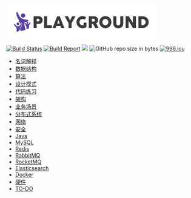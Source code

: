 ![](logo.jpg)

[![Build Status](https://travis-ci.org/pojozhang/playground.svg?branch=master)](https://travis-ci.org/pojozhang/playground) [![Build Report](https://img.shields.io/badge/build-report-blue.svg)](https://pojozhang.github.io/playground-report) ![](https://img.shields.io/github/last-commit/pojozhang/playground.svg) ![GitHub repo size in bytes](https://img.shields.io/github/repo-size/pojozhang/playground.svg) [![996.icu](https://img.shields.io/badge/link-996.icu-red.svg)](https://996.icu)

- [名词解释](problems/terminology/README.md)
- [数据结构](problems/structure/README.md)
- [算法](problems/algorithm/README.md)
- [设计模式](problems/design-pattern/README.md)
- [代码练习](problems/coding-dojo/README.md)
- [️架构](problems/architecture/README.md)
- [业务场景](problems/business/README.md)
- [分布式系统](problems/distribution-system/README.md)
- [网络](problems/net/README.md)
- [安全](problems/security/README.md)
- [Java](problems/java/README.md)
- [MySQL](problems/mysql/README.md)
- [Redis](problems/redis/README.md)
- [RabbitMQ](problems/rabbitmq/README.md)
- [RocketMQ](problems/rocketmq/README.md)
- [Elasticsearch](problems/elasticsearch/README.md)
- [Docker](problems/docker/README.md)
- [硬件](problems/hardware/README.md)
- [TO-DO](TODO.md)
